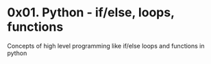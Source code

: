 # 0x01. Python - if/else, loops, functions

Concepts of high level programming like if/else loops and functions in python
